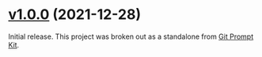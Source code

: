 # [v1.0.0](https://github.com/olets/hometown-prompt/compare/initial...v1.0.0) (2021-12-28)

Initial release. This project was broken out as a standalone from [Git Prompt Kit](https://github.com/olets/git-prompt-kit).



